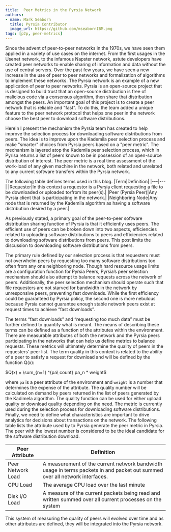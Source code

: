 ```yaml
---
title:  Peer Metrics in the Pyrsia Network
authors:
- name: Mark Seaborn
  title: Pyrsia Contributor
  image_url: https://github.com/mseabornIBM.png
tags: [p2p, peer-metrics]
---
```


Since the advent of peer-to-peer networks in the 1970s, we have seen them applied in a variety of use cases on the internet. From the first usages in the Usenet network, to the infamous Napster network, astute developers have created peer networks to enable sharing of information and data without the use of central servers. Over the past few years, we have seen a new increase in the use of peer to peer networks and formalization of algorithms to implement these networks. The Pyrsia network is an example of a new application of peer to peer networks. Pyrsia is an open-source project that is designed to build trust that an open-source distribution is free of malicious code via a consensus algorithm, then share that distribution amongst the peers. An important goal of this project is to create a peer network that is reliable and "fast". To do this, the team added a unique feature to the peer network protocol that helps one peer in the network choose the best peer to download software distributions.

Herein I present the mechanism the Pyrsia team has created to help improve the selection process for downloading software distributions from peers. The idea is to improve upon the Kademila peer selection process and make "smarter" choices from Pyrsia peers based on a "peer metric". The mechanism is layered atop the Kademila peer selection process, which in Pyrisa returns a list of peers known to be in possession of an open-source distribution of interest. The peer metric is a real time assessment of the work-load of any given machine in the network, both related and unrelated to any current software transfers within the Pyrsia network.

The following table defines terms used in this blog.
|Term|Definition|
|---|---|
|Requester|In this context a requestor is a Pyrsia client requesting a file to be downloaded or uploaded to/from its peer(s).|
|Peer (Pyrsia Peer)|Any Pyrsia client that is participating in the network.|
|Neighboring Node|Any node that is returned by the Kademila algorithm as having a software distribution desired by a peer.|

As previously stated, a primary goal of the peer-to-peer software distribution sharing function of Pyrsia is that it efficiently uses peers. The efficient use of peers can be broken down into two aspects, efficiencies related to uploading software distributions to peers and efficiencies related to downloading software distributions from peers. This post limits the discussion to downloading software distributions from peers.

The primary rule defined by our selection process is that requesters must not overwhelm peers by requesting too many software distributions too often from any one neighboring node. Though hard resource usage limits are a configuration function for Pyrsia Peers, Pyrsia’s peer selection mechanism should also attempt to balance requests across the network of peers. Additionally, the peer selection mechanism should operate such that file requesters are not starved for bandwidth in the network by unresponsive peers, preventing fast downloads. While the first efficiency could be guaranteed by Pyrsia policy, the second one is more nebulous because Pyrsia cannot guarantee enough stable network peers exist at request times to achieve “fast downloads”.

The terms “fast downloads” and “requesting too much data” must be further defined to quantify what is meant. The means of describing these terms can be defined as a function of the attributes within the environment. There are measurable attributes of both the network and the Pyrsia peers participating in the networks that can help us define metrics to balance requests. These metrics will ultimately determine the quality of peers in the requesters' peer list. The term quality in this context is related to the ability of a peer to satisfy a request for download and will be defined by the function Q(x):

$Q(x) = \sum_{n=1} ^{pa\ count} pa_n * weight$

where `pa` is a peer attribute of the environment and `weight` is a number that determines the expense of the attribute. The quality number will be calculated on demand by peers returned in the list of peers generated by the Kadimela algorithm. The quality function can be used for either upload quality or download quality depending on the need. The metric is currently used during the selection process for downloading software distributions. Finally, we need to define what characteristics are important to drive analytics for decisions about transactions on the network. The following table lists the attribute used by to Pyrsia generate the peer metric in Pyrsia. The peer with the lowest number is considered to be the ideal candidate for the software distribution download.

|Peer Attribute|Definition|
|---|---|
|Peer Network Load|A measurement of the current network bandwidth usage in terms packets in and packet out summed over all network interfaces.|
|CPU Load|The average CPU load over the last minute|
|Disk I/O Load|A measure of the current packets being read and written summed over all current processes on the system|

This system of measuring the quality of peers will evolved over time and as other attributes are defined, they will be integrated into the Pyrsia network.
